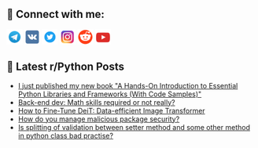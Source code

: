 ## 🔎 Connect with me:
[<img src="https://github.com/bullbesh/bullbesh/blob/main/images/Telegram.png" width="32" height="32" />](https://t.me/bullbesh)
[<img src="https://github.com/bullbesh/bullbesh/blob/main/images/VK.png" width="32" height="32" />](https://vk.com/bullbesh)
[<img src="https://github.com/bullbesh/bullbesh/blob/main/images/Twitter.png" width="32" height="32" />](https://twitter.com/bullbesh1)
[<img src="https://github.com/bullbesh/bullbesh/blob/main/images/Instagram.png" width="32" height="32" />](https://www.instagram.com/bullbesh)
[<img src="https://github.com/bullbesh/bullbesh/blob/main/images/Reddit.png" width="32" height="32" />](https://www.reddit.com/user/bullbesh)
[<img src="https://github.com/bullbesh/bullbesh/blob/main/images/YouTube.png" width="32" height="32" />](https://www.youtube.com/channel/UCtfjRs6uzgq5mfm8S06WTcg)

## 📕 Latest r/Python Posts
<!-- BLOG-POST-LIST:START -->
- [I just published my new book &quot;A Hands-On Introduction to Essential Python Libraries and Frameworks &lpar;With Code Samples&rpar;&quot;](https://www.reddit.com/r/Python/comments/11j2wgk/i_just_published_my_new_book_a_handson/)
- [Back-end dev: Math skills required or not really?](https://www.reddit.com/r/Python/comments/11j1bsk/backend_dev_math_skills_required_or_not_really/)
- [How to Fine-Tune DeiT: Data-efficient Image Transformer](https://www.reddit.com/r/Python/comments/11j0m71/how_to_finetune_deit_dataefficient_image/)
- [How do you manage malicious package security?](https://www.reddit.com/r/Python/comments/11iymqr/how_do_you_manage_malicious_package_security/)
- [Is splitting of validation between setter method and some other method in python class bad practise?](https://www.reddit.com/r/Python/comments/11ivz5b/is_splitting_of_validation_between_setter_method/)
<!-- BLOG-POST-LIST:END -->
